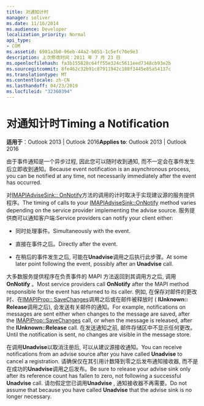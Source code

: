 ```yaml
---
title: 对通知计时
manager: soliver
ms.date: 11/16/2014
ms.audience: Developer
localization_priority: Normal
api_type:
- COM
ms.assetid: 6981a3b0-96eb-44a2-b051-1c5efc70e9e3
description: 上次修改时间：2011 年 7 月 23 日
ms.openlocfilehash: fa3b155820c64ff55e324c5611eed7348cb93e2b
ms.sourcegitcommit: 8fe462c32b91c87911942c188f3445e85a54137c
ms.translationtype: MT
ms.contentlocale: zh-CN
ms.lasthandoff: 04/23/2019
ms.locfileid: "32360394"
---
```

# <a name="timing-a-notification"></a><span data-ttu-id="8a888-103">对通知计时</span><span class="sxs-lookup"><span data-stu-id="8a888-103">Timing a Notification</span></span>

  
  
<span data-ttu-id="8a888-104">**适用于**：Outlook 2013 | Outlook 2016</span><span class="sxs-lookup"><span data-stu-id="8a888-104">**Applies to**: Outlook 2013 | Outlook 2016</span></span> 
  
<span data-ttu-id="8a888-105">由于事件通知是一个异步过程, 因此您可以随时收到通知, 而不一定会在事件发生后立即收到通知。</span><span class="sxs-lookup"><span data-stu-id="8a888-105">Because event notification is an asynchronous process, you can be notified at any time, not necessarily immediately after the event has occurred.</span></span>
  
 <span data-ttu-id="8a888-106">对[IMAPIAdviseSink:: OnNotify](imapiadvisesink-onnotify.md)方法的调用的计时取决于实现建议源的服务提供程序。</span><span class="sxs-lookup"><span data-stu-id="8a888-106">The timing of calls to your [IMAPIAdviseSink::OnNotify](imapiadvisesink-onnotify.md) method varies depending on the service provider implementing the advise source.</span></span> <span data-ttu-id="8a888-107">服务提供商可以通知客户端:</span><span class="sxs-lookup"><span data-stu-id="8a888-107">Service providers can notify your client either:</span></span> 
  
- <span data-ttu-id="8a888-108">同时处理事件。</span><span class="sxs-lookup"><span data-stu-id="8a888-108">Simultaneously with the event.</span></span>
    
- <span data-ttu-id="8a888-109">直接在事件之后。</span><span class="sxs-lookup"><span data-stu-id="8a888-109">Directly after the event.</span></span>
    
- <span data-ttu-id="8a888-110">在稍后的事件发生之后, 可能在**Unadvise**调用之后执行此步骤。</span><span class="sxs-lookup"><span data-stu-id="8a888-110">At some later point following the event, possibly after an **Unadvise** call.</span></span> 
    
<span data-ttu-id="8a888-111">大多数服务提供程序在负责事件的 MAPI 方法返回到其调用方之后, 调用**OnNotify** 。</span><span class="sxs-lookup"><span data-stu-id="8a888-111">Most service providers call **OnNotify** after the MAPI method responsible for the event has returned to its caller.</span></span> <span data-ttu-id="8a888-112">例如, 在保存对邮件的更改时、在[IMAPIProp:: SaveChanges](imapiprop-savechanges.md)调用之后或在邮件被释放时 ( **IUnknown:: Release**调用之后), 会发送有关邮件的通知。</span><span class="sxs-lookup"><span data-stu-id="8a888-112">For example, notifications on messages are sent either when changes to the message are saved, after the [IMAPIProp::SaveChanges](imapiprop-savechanges.md) call, or when the message is released, after the **IUnknown::Release** call.</span></span> <span data-ttu-id="8a888-113">在发送通知之前, 邮件存储区中不显示任何更改。</span><span class="sxs-lookup"><span data-stu-id="8a888-113">Until the notification is sent, no changes are visible in the message store.</span></span> 
  
<span data-ttu-id="8a888-114">在调用**Unadvise**以取消注册后, 可以从建议源接收通知。</span><span class="sxs-lookup"><span data-stu-id="8a888-114">You can receive notifications from an advise source after you have called **Unadvise** to cancel a registration.</span></span> <span data-ttu-id="8a888-115">请确保仅在其引用计数降到零之后发布通知接收器, 而不是在成功的**Unadvise**调用之后发布。</span><span class="sxs-lookup"><span data-stu-id="8a888-115">Be sure to release your advise sink only after its reference count has fallen to zero, not following a successful **Unadvise** call.</span></span> <span data-ttu-id="8a888-116">请勿假定您已调用**Unadvise** , 通知接收器不再需要。</span><span class="sxs-lookup"><span data-stu-id="8a888-116">Do not assume that because you have called **Unadvise** that the advise sink is no longer necessary.</span></span> 
  

